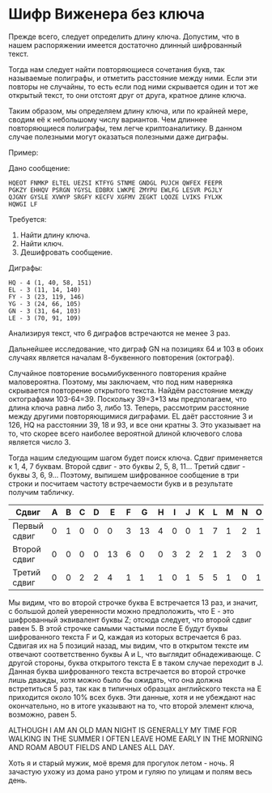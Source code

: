 # Шифр Виженера без ключа

Прежде всего, следует определить длину ключа. Допустим, что в нашем распоряжении имеется достаточно длинный шифрованный текст.

Тогда нам следует найти повторяющиеся сочетания букв, так называемые полиграфы, и отметить расстояние между ними. Если эти повторы не случайны, то есть если под ними скрывается один и тот же открытый текст, то они отстоят друг от друга, кратное длине ключа.

Таким образом, мы определяем длину ключа, или по крайней мере, сводим её к небольшому числу вариантов. Чем длиннее повторяющиеся полиграфы, тем легче криптоаналитику. В данном случае полезными могут оказаться полезными даже диграфы.

Пример:

Дано сообщение:

```
HQEOT FNMKP ELTEL UEZSI KTFYG STNME GNDGL PUJCH QWFEX FEEPR
PGKZY EHHQV PSRGN YGYSL EDBRX LWKPE ZMYPU EWLFG LESVR PGJLY
QJGNY GYSLE XVWYP SRGFY KECFV XGFMV ZEGKT LQOZE LVIKS FYLXK
HQWGI LF
```

Требуется:

1. Найти длину ключа.
2. Найти ключ.
3. Дешифровать сообщение.

Диграфы:

```
HQ - 4 (1, 40, 58, 151)
EL - 3 (11, 14, 140)
FY - 3 (23, 119, 146)
YG - 3 (24, 66, 105)
GN - 3 (31, 64, 103)
LE - 3 (70, 91, 109)
```

Анализируя текст, что 6 диграфов встречаются не менее 3 раз.

Дальнейшее исследование, что диграф GN на позициях 64 и 103 в обоих случаях является началам 8-буквенного повторения (октограф).

Случайное повторение восьмибуквенного повторения крайне маловероятна. Поэтому, мы заключаем, что под ним наверняка скрывается повторение открытого текста. Найдём расстояние между октографами 103-64=39. Поскольку 39=3*13 мы предполагаем, что длина ключа равна либо 3, либо 13. Теперь, рассмотрим расстояние между другими повторяющимися диграфами. EL даёт расстояние 3 и 126, HQ на расстоянии 39, 18 и 93, и все они кратны 3. Это указывает на то, что скорее всего наиболее вероятной длиной ключевого слова является число 3.

Тогда нашим следующим шагом будет поиск ключа. Сдвиг применяется к 1, 4, 7 буквам. Второй сдвиг - это буквы 2, 5, 8, 11... Третий сдвиг - буквы 3, 6, 9... Поэтому, выпишем шифрованное сообщение в три строки и посчитаем частоту встречаемости букв и в результате получим табличку.

| Сдвиг        | A   | B   | C   | D   | E   | F   | G   | H   | I   | J   | K   | L   | M   | N   | O   | P   | Q   | R   | S   | T   | U   | V   | W   | X   | Y   | Z   |
| ------------ | --- | --- | --- | --- | --- | --- | --- | --- | --- | --- | --- | --- | --- | --- | --- | --- | --- | --- | --- | --- | --- | --- | --- | --- | --- | --- |
| Первый сдвиг | 0   | 1   | 0   | 0   | 0   | 3   | 13  | 4   | 0   | 0   | 1   | 7   | 1   | 2   | 1   | 5   | 0   | 0   | 2   | 2   | 4   | 4   | 0   | 0   | 2   | 1   |
| Второй сдвиг | 0   | 0   | 0   | 0   | 13  | 6   | 0   | 0   | 3   | 2   | 2   | 1   | 2   | 3   | 0   | 0   | 6   | 3   | 3   | 1   | 0   | 0   | 2   | 1   | 3   | 1   |
| Третий сдвиг | 0   | 0   | 2   | 2   | 4   | 1   | 1   | 1   | 0   | 1   | 5   | 5   | 1   | 0   | 1   | 4   | 0   | 2   | 3   | 2   | 0   | 1   | 3   | 4   | 6   | 3   |

Мы видим, что во второй строчке буква E встречается 13 раз, и значит, с большой долей уверенности можно предположить, что E - это шифрованный эквивалент буквы Z; отсюда следует, что второй сдвиг равен 5. В этой строчке самыми частыми после E будут буквы шифрованного текста F и Q, каждая из которых встречается 6 раз. Сдвигая их на 5 позиций назад, мы видим, что в открытом тексте им отвечают соответственно буквы A и L, что выглядит обнадеживающе. С другой стороны, буква открытого текста E в таком случае переходит в J. Данная буква шифрованного текста встречается во второй строчке лишь дважды, хотя можно было бы ожидать, что она должна встретиться 5 раз, так как в типичных образцах английского текста на E приходится около 10% всех букв. Эти данные, хотя и не убеждают нас окончательно, но в итоге указывают на то, что второй элемент ключа, возможно, равен 5.

ALTHOUGH I AM AN OLD MAN NIGHT IS GENERALLY MY TIME FOR WALKING IN THE SUMMER I OFTEN LEAVE HOME EARLY IN THE MORNING AND ROAM ABOUT FIELDS AND LANES ALL DAY.

Хоть я и старый мужик, моё время для прогулок летом - ночь. Я зачастую ухожу из дома рано утром и гуляю по улицам и полям весь день.
